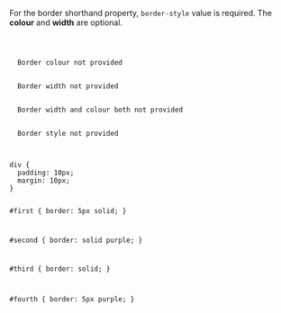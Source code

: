 For the border shorthand property,
`border-style` value is required.
The **colour** and **width** are optional.

<codeblock language="css" type="lesson">
<code>
<panel language="html">
<div id="first">
  Border colour not provided
</div>
<div id="second">
  Border width not provided
</div>
<div id="third">
  Border width and colour both not provided
</div>
<div id="fourth">
  Border style not provided
</div>
</panel>
<panel language="css">
div {
  padding: 10px;
  margin: 10px;
}

#first {
  border: 5px solid;
}

#second {
  border: solid purple;
}

#third {
  border: solid;
}

#fourth {
  border: 5px purple;
}
</panel>
</code>
</codeblock>